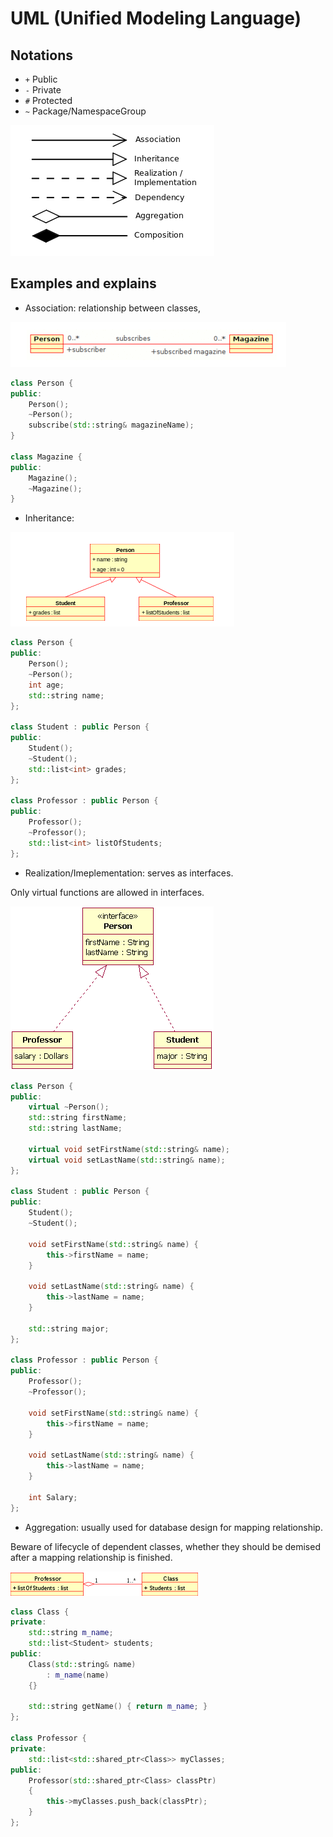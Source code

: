 # UML (Unified Modeling Language)

## Notations

* `+` Public
* `-` Private
* `#` Protected
* `~` Package/NamespaceGroup

![uml_symbols](imgs/uml_symbols.png "uml_symbols")

## Examples and explains

* Association: relationship between classes,

![uml_association_example](imgs/uml_association_example.png "uml_association_example")

```cpp
class Person {
public:
    Person();
    ~Person();
    subscribe(std::string& magazineName);
}

class Magazine {
public:
    Magazine();
    ~Magazine();
}
```

* Inheritance: 

![uml_inheritance_example](imgs/uml_inheritance_example.png "uml_inheritance_example")
```cpp
class Person {
public:
    Person();
    ~Person();
    int age;
    std::string name;
};

class Student : public Person {
public:
    Student();
    ~Student();
    std::list<int> grades;
};

class Professor : public Person {
public:
    Professor();
    ~Professor();
    std::list<int> listOfStudents;
};
```

* Realization/Imeplementation:
serves as interfaces.

Only virtual functions are allowed in interfaces.

![uml_implementation_example](imgs/uml_implementation_example.gif "uml_implementation_example")

```cpp
class Person {
public:
    virtual ~Person();
    std::string firstName;
    std::string lastName;

    virtual void setFirstName(std::string& name);
    virtual void setLastName(std::string& name);
};

class Student : public Person {
public:
    Student();
    ~Student();

    void setFirstName(std::string& name) {
        this->firstName = name;
    }

    void setLastName(std::string& name) {
        this->lastName = name;
    }

    std::string major;
};

class Professor : public Person {
public:
    Professor();
    ~Professor();

    void setFirstName(std::string& name) {
        this->firstName = name;
    }

    void setLastName(std::string& name) {
        this->lastName = name;
    }

    int Salary;
};
```

* Aggregation: usually used for database design for mapping relationship. 

Beware of lifecycle of dependent classes, whether they should be demised after a mapping relationship is finished.

![uml_aggregation_example](imgs/uml_aggregation_example.png "uml_aggregation_example")

```cpp
class Class {
private:
    std::string m_name;
    std::list<Student> students;
public:
    Class(std::string& name)
        : m_name(name)
    {}

    std::string getName() { return m_name; }
};

class Professor {
private:
    std::list<std::shared_ptr<Class>> myClasses; 
public:
    Professor(std::shared_ptr<Class> classPtr)
    {
        this->myClasses.push_back(classPtr);
    }
};
```